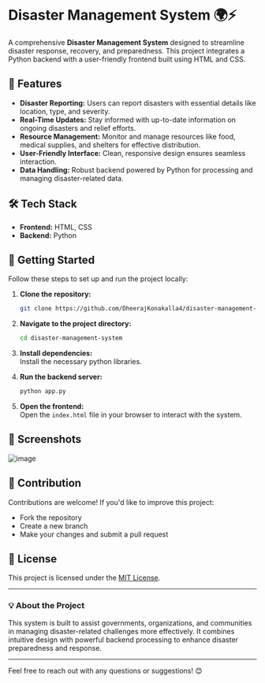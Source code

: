 # Disaster Management System 🌍⚡

A comprehensive **Disaster Management System** designed to streamline disaster response, recovery, and preparedness. This project integrates a Python backend with a user-friendly frontend built using HTML and CSS.  

## 🌟 Features
- **Disaster Reporting:** Users can report disasters with essential details like location, type, and severity.  
- **Real-Time Updates:** Stay informed with up-to-date information on ongoing disasters and relief efforts.  
- **Resource Management:** Monitor and manage resources like food, medical supplies, and shelters for effective distribution.  
- **User-Friendly Interface:** Clean, responsive design ensures seamless interaction.  
- **Data Handling:** Robust backend powered by Python for processing and managing disaster-related data.  

## 🛠️ Tech Stack
- **Frontend:** HTML, CSS  
- **Backend:** Python   

## 🚀 Getting Started
Follow these steps to set up and run the project locally:

1. **Clone the repository:**  
   ```bash
   git clone https://github.com/DheerajKonakalla4/disaster-management-system.git
   ```

2. **Navigate to the project directory:**  
   ```bash
   cd disaster-management-system
   ```

3. **Install dependencies:**  
  Install the necessary python libraries.
4. **Run the backend server:**  
   ```bash
   python app.py
   ```

5. **Open the frontend:**  
   Open the `index.html` file in your browser to interact with the system.  

## 📸 Screenshots
![image](https://github.com/user-attachments/assets/6b39f0da-977a-4a8e-a57d-840fa4207faf)


## 🤝 Contribution
Contributions are welcome! If you'd like to improve this project:  
- Fork the repository  
- Create a new branch  
- Make your changes and submit a pull request  

## 📜 License
This project is licensed under the [MIT License](LICENSE).  

---

### 💡 About the Project
This system is built to assist governments, organizations, and communities in managing disaster-related challenges more effectively. It combines intuitive design with powerful backend processing to enhance disaster preparedness and response.

---

Feel free to reach out with any questions or suggestions! 😊
```  
